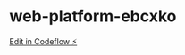 # web-platform-ebcxko

[Edit in Codeflow ⚡️](https://stackblitz.com/~/github.com/gmth6789/web-platform-ebcxko)